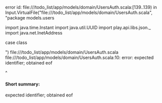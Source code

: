 error id: file://<WORKSPACE>/todo_list/app/models/domain/UsersAuth.scala:[139..139) in Input.VirtualFile("file://<WORKSPACE>/todo_list/app/models/domain/UsersAuth.scala", "package models.users

import java.time.Instant
import java.util.UUID
import play.api.libs.json._
import java.net.InetAddress

case class 

")
file://<WORKSPACE>/todo_list/app/models/domain/UsersAuth.scala
file://<WORKSPACE>/todo_list/app/models/domain/UsersAuth.scala:10: error: expected identifier; obtained eof

^
#### Short summary: 

expected identifier; obtained eof